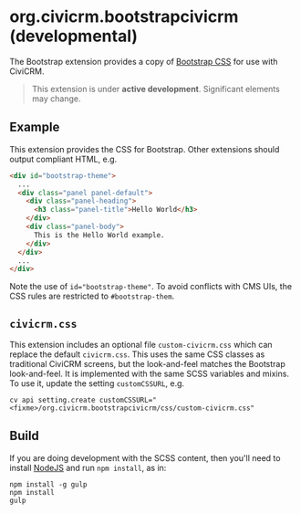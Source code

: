 # org.civicrm.bootstrapcivicrm (developmental)

The Bootstrap extension provides a copy of [Bootstrap CSS](http://getbootstrap.com/)
for use with CiviCRM.

> This extension is under **active development**. Significant elements may change.

## Example

This extension provides the CSS for Bootstrap.  Other extensions should output compliant HTML, e.g.

```html
<div id="bootstrap-theme">
  ...
  <div class="panel panel-default">
    <div class="panel-heading">
      <h3 class="panel-title">Hello World</h3>
    </div>
    <div class="panel-body">
      This is the Hello World example.
    </div>
  </div>
  ...
</div>
```

Note the use of `id="bootstrap-theme"`.  To avoid conflicts with CMS UIs, the CSS rules are
restricted to `#bootstrap-them`.

## `civicrm.css`

This extension includes an optional file `custom-civicrm.css` which can replace the default
`civicrm.css`.  This uses the same CSS classes as traditional CiviCRM screens, but the
look-and-feel matches the Bootstrap look-and-feel.  It is implemented with the same SCSS variables
and mixins. To use it, update the setting `customCSSURL`, e.g.

```
cv api setting.create customCSSURL="<fixme>/org.civicrm.bootstrapcivicrm/css/custom-civicrm.css"
```

## Build

If you are doing development with the SCSS content, then you'll need to install
[NodeJS](https://nodejs.org/) and run `npm install`, as in:

```
npm install -g gulp
npm install
gulp
```
